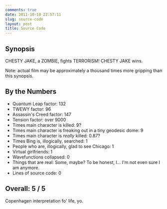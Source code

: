 ```yaml
---
comments: true
date: 2011-10-10 22:57:11
slug: source-code
layout: post
title: Source Code
---
```


## Synopsis

CHESTY JAKE, a ZOMBIE, fights TERRORISM!  CHESTY JAKE wins.

Note: actual film may be approximately a thousand times more gripping than this synopsis.

## By the Numbers

  * Quantum Leap factor: 132
  * TWEWY factor: 96
  * Assassin's Creed factor: 147
  * Tension factor: over 9000
  * Times main character is killed: 9?
  * Times main character is freaking out in a tiny geodesic dome: 9
  * Times main character is _really_ killed: 0.87?
  * Times Bing is, illogically, searched: 1
  * People who are, illogically, glad to see Chicago: 1
  * Virtual girlfriends: 1
  * Wavefunctions collapsed: 0
  * Things that are real: Some, maybe? To be honest, I... I'm not even sure I am anymore.
  * Lines of source code: 0

## Overall: 5 / 5

Copenhagen interpretation fo' life, yo.
